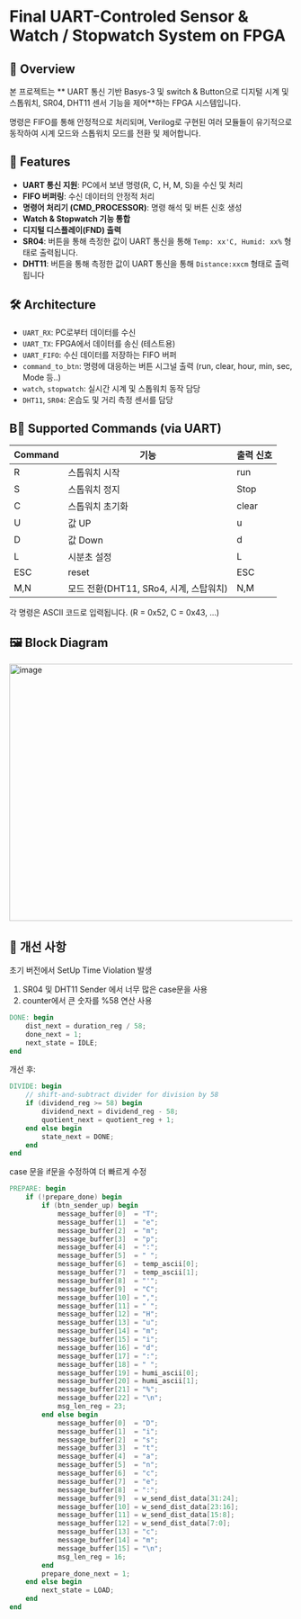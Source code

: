 # Final UART-Controled Sensor & Watch / Stopwatch System on FPGA 
## 📝 Overview
본 프로젝트는 ** UART 통신 기반 Basys-3 및 switch & Button으로 디지털 시계 및 스톱워치, SR04, DHT11 센서 기능을 제어**하는 FPGA 시스템입니다.

명령은 FIFO를 통해 안정적으로 처리되며, Verilog로 구현된 여러 모듈들이 유기적으로 동작하여 시계 모드와 스톱워치 모드를 전환 및 제어합니다.

## 🎯 Features
- **UART 통신 지원**: PC에서 보낸 명령(R, C, H, M, S)을 수신 및 처리
- **FIFO 버퍼링**: 수신 데이터의 안정적 처리
- **명령어 처리기 (CMD_PROCESSOR)**: 명령 해석 및 버튼 신호 생성
- **Watch & Stopwatch 기능 통합**
- **디지털 디스플레이(FND) 출력**
- **SR04**: 버튼을 통해 측정한 값이 UART 통신을 통해 `Temp: xx'C, Humid: xx%` 형태로 출력됩니다.
- **DHT11**: 버튼을 통해 측정한 값이 UART 통신을 통해 `Distance:xxcm` 형태로 출력됩니다

## 🛠️ Architecture
- `UART_RX`: PC로부터 데이터를 수신
- `UART_TX`: FPGA에서 데이터를 송신 (테스트용)
- `UART_FIFO`: 수신 데이터를 저장하는 FIFO 버퍼
- `command_to_btn`: 명령에 대응하는 버튼 시그널 출력 (run, clear, hour, min, sec, Mode 등..)
- `watch`, `stopwatch`: 실시간 시계 및 스톱워치 동작 담당
-  `DHT11`, `SR04`: 온습도 및 거리 측정 센서를 담당

## B📡 Supported Commands (via UART)
| Command | 기능          | 출력 신호 |
|---------|---------------|-----------|
| R       | 스톱워치 시작   | run       |
| S       | 스톱워치 정지   | Stop      |
| C       | 스톱워치 초기화 | clear     |
| U       | 값 UP         |   u        |
| D       | 값 Down       |  d         |
| L       | 시분초 설정    | L      |
| ESC     | reset         | ESC       |
| M,N    | 모드 전환(DHT11, SRo4, 시계, 스탑워치)|  N,M |

각 명령은 ASCII 코드로 입력됩니다. (R = 0x52, C = 0x43, ...)

## 🖼️ Block Diagram
<img width="802" height="457" alt="image" src="https://github.com/user-attachments/assets/77ba4bb7-b48a-4f41-85aa-5d762cdea6a0" />



## 🧹 개선 사항
초기 버전에서 SetUp Time Violation 발생
1. SR04 및 DHT11 Sender 에서 너무 많은 case문을 사용  
2. counter에서 큰 숫자를 %58 연산 사용

```verilog
DONE: begin
    dist_next = duration_reg / 58;
    done_next = 1;
    next_state = IDLE;
end
```

개선 후: 
```verilog
DIVIDE: begin
    // shift-and-subtract divider for division by 58
    if (dividend_reg >= 58) begin
        dividend_next = dividend_reg - 58;
        quotient_next = quotient_reg + 1;
    end else begin
        state_next = DONE;
    end
end
```
case 문을 if문을 수정하여 더 빠르게 수정
```verilog
PREPARE: begin
    if (!prepare_done) begin
        if (btn_sender_up) begin
            message_buffer[0]  = "T";
            message_buffer[1]  = "e";
            message_buffer[2]  = "m";
            message_buffer[3]  = "p";
            message_buffer[4]  = ":";
            message_buffer[5]  = " ";
            message_buffer[6]  = temp_ascii[0];
            message_buffer[7]  = temp_ascii[1];
            message_buffer[8]  = "'";
            message_buffer[9]  = "C";
            message_buffer[10] = ",";
            message_buffer[11] = " ";
            message_buffer[12] = "H";
            message_buffer[13] = "u";
            message_buffer[14] = "m";
            message_buffer[15] = "i";
            message_buffer[16] = "d";
            message_buffer[17] = ":";
            message_buffer[18] = " ";
            message_buffer[19] = humi_ascii[0];
            message_buffer[20] = humi_ascii[1];
            message_buffer[21] = "%";
            message_buffer[22] = "\n";
            msg_len_reg = 23;
        end else begin
            message_buffer[0]  = "D";
            message_buffer[1]  = "i";
            message_buffer[2]  = "s";
            message_buffer[3]  = "t";
            message_buffer[4]  = "a";
            message_buffer[5]  = "n";
            message_buffer[6]  = "c";
            message_buffer[7]  = "e";
            message_buffer[8]  = ":";
            message_buffer[9]  = w_send_dist_data[31:24];
            message_buffer[10] = w_send_dist_data[23:16];
            message_buffer[11] = w_send_dist_data[15:8];
            message_buffer[12] = w_send_dist_data[7:0];
            message_buffer[13] = "c";
            message_buffer[14] = "m";
            message_buffer[15] = "\n";
            msg_len_reg = 16;
        end
        prepare_done_next = 1;
    end else begin
        next_state = LOAD;
    end
end
```
